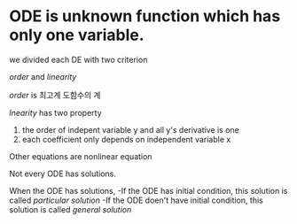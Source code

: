 # ODE is unknown function which has only one variable.

we divided each DE with two criterion

*order* and *linearity*

*order* is 최고계 도함수의 계

*lnearity* has two property 
1. the order of indepent variable y and all y's derivative is one
2. each coefficient only depends on independent variable x

Other equations are nonlinear equation


Not every ODE has solutions.

When the ODE has solutions,
-If the ODE has initial condition, this solution is called *particular solution*
-If the ODE doen't have initial condition, this solution is called *general solution*
